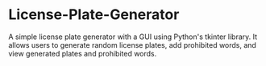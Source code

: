 # License-Plate-Generator
A simple license plate generator with a GUI using Python's tkinter library. It allows users to generate random license plates, add prohibited words, and view generated plates and prohibited words.
